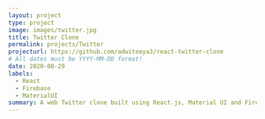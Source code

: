 ```yaml
---
layout: project
type: project
image: images/twitter.jpg
title: Twitter Clone
permalink: projects/Twitter
projecturl: https://github.com/adwiteeya3/react-twitter-clone
# All dates must be YYYY-MM-DD format!
date: 2020-08-29
labels:
  - React
  - Firebase
  - MaterialUI
summary: A web Twitter clone built using React.js, Material UI and Firebase to set up and deploy
---
```


